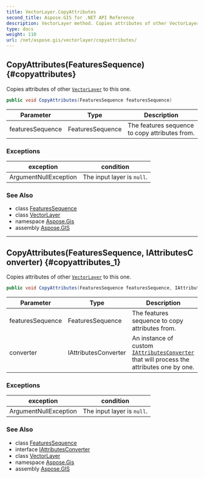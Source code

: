 ```yaml
---
title: VectorLayer.CopyAttributes
second_title: Aspose.GIS for .NET API Reference
description: VectorLayer method. Copies attributes of other VectorLayer to this one
type: docs
weight: 110
url: /net/aspose.gis/vectorlayer/copyattributes/
---
```

## CopyAttributes(FeaturesSequence) {#copyattributes}

Copies attributes of other [`VectorLayer`](../) to this one.

```csharp
public void CopyAttributes(FeaturesSequence featuresSequence)
```

| Parameter | Type | Description |
| --- | --- | --- |
| featuresSequence | FeaturesSequence | The features sequence to copy attributes from. |

### Exceptions

| exception | condition |
| --- | --- |
| ArgumentNullException | The input layer is `null`. |

### See Also

* class [FeaturesSequence](../../featuressequence/)
* class [VectorLayer](../)
* namespace [Aspose.Gis](../../vectorlayer/)
* assembly [Aspose.GIS](../../../)

---

## CopyAttributes(FeaturesSequence, IAttributesConverter) {#copyattributes_1}

Copies attributes of other [`VectorLayer`](../) to this one.

```csharp
public void CopyAttributes(FeaturesSequence featuresSequence, IAttributesConverter converter)
```

| Parameter | Type | Description |
| --- | --- | --- |
| featuresSequence | FeaturesSequence | The features sequence to copy attributes from. |
| converter | IAttributesConverter | An instance of custom [`IAttributesConverter`](../../iattributesconverter/) that will process the attributes one by one. |

### Exceptions

| exception | condition |
| --- | --- |
| ArgumentNullException | The input layer is `null`. |

### See Also

* class [FeaturesSequence](../../featuressequence/)
* interface [IAttributesConverter](../../iattributesconverter/)
* class [VectorLayer](../)
* namespace [Aspose.Gis](../../vectorlayer/)
* assembly [Aspose.GIS](../../../)


